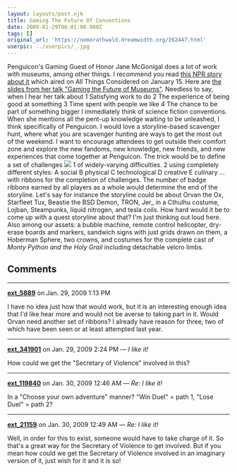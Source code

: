 ```yaml
---
layout: layouts/post.njk
title: Gaming The Future Of Conventions
date: 2009-01-29T06:01:00.000Z
tags: []
original_url: 'https://nemorathwald.dreamwidth.org/262447.html'
userpic: ../userpics/_.jpg
---
```

Penguicon's Gaming Guest of Honor Jane McGonigal does a lot of work with museums, among other things. I recommend you read [this NPR story about it](http://www.npr.org/templates/story/story.php?storyId=99244253) which aired on All Things Considered on January 15. Here are [the slides from her talk "Gaming the Future of Museums"](http://www.slideshare.net/avantgame/gaming-the-future-of-museums-a-lecture-by-jane-mcgonigal-presentation). Needless to say, when I hear her talk about 1 Satisfying work to do 2 The experience of being good at something 3 Time spent with people we like 4 The chance to be part of something bigger I immediately think of science fiction conventions. When she mentions all the pent-up knowledge waiting to be unleashed, I think specifically of Penguicon. I would love a storyline-based scavenger hunt, where what you are scavenger hunting are ways to get the most out of the weekend. I want to encourage attendees to get outside their comfort zone and explore the new fandoms, new knowledge, new friends, and new experiences that come together at Penguicon. The trick would be to define a set of challenges ![](http://lh5.ggpht.com/_ENXtTKU9j1A/SYFTpy-YfcI/AAAAAAAAGOU/IFiqCV10BUQ/s144/whydidntyoulistthose.jpeg) 1 of widely-varying difficulties. 2 using completely different styles: A social B physical C technological D creative E culinary ... with ribbons for the completion of challenges. The number of badge ribbons earned by all players as a whole would determine the end of the storyline. Let's say for instance the storyline could be about Orvan the Ox, Starfleet Tux, Beastie the BSD Demon, TRON, Jer\_ in a Cthulhu costume, Lojban, Steampunks, liquid nitrogen, and tesla coils. How hard would it be to come up with a quest storyline about that? I'm just thinking out loud here. Also among our assets: a bubble machine, remote control helicopter, dry-erase boards and markers, sandwich signs with just grids drawn on them, a Hoberman Sphere, two crowns, and costumes for the complete cast of _Monty Python and the Holy Grail_ including detachable velcro limbs.

## Comments

---

**[ext_5889](https://www.dreamwidth.org/users/ext_5889)** on Jan. 29, 2009 1:13 PM

I have no idea just how that would work, but it is an interesting enough idea that I'd like hear more and would not be averse to taking part in it. Would Orvan need another set of ribbons? I already have reason for three, two of which have been seen or at least attempted last year.

---

**[ext_341901](https://www.dreamwidth.org/users/ext_341901)** on Jan. 29, 2009 2:24 PM — *I like it!*

How could we get the "Secretary of Violence" involved in this?

---

**[ext_119840](https://www.dreamwidth.org/users/ext_119840)** on Jan. 30, 2009 12:46 AM — *Re: I like it!*

In a "Choose your own adventure" manner? "Win Duel" = path 1, "Lose Duel" = path 2?

---

**[ext_21159](https://www.dreamwidth.org/users/ext_21159)** on Jan. 30, 2009 12:49 AM — *Re: I like it!*

Well, in order for this to exist, someone would have to take charge of it. So that's a great way for the Secretary of Violence to get involved. But if you mean how could we get the Secretary of Violence involved in an imaginary version of it, just wish for it and it is so!
